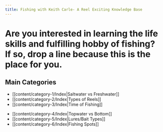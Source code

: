 ```yaml
---
title: Fishing with Keith Carle- A Reel Exciting Knowledge Base
---
```

# Are you interested in learning the life skills and fulfilling hobby of fishing? If so, drop a line because this is the place for you.

## Main Categories
* [[content/category-1/Index|Saltwater vs Freshwater]]
* [[content/category-2/Index|Types of Reels]]
*  [[content/category-3/Index|Time of Fishing]]
- [[content/category-4/Index|Topwater vs Bottom]]
-  [[content/category-5/Index|Lures/Bait Types]]
- [[content/category-6/Index|Fishing Spots]]

